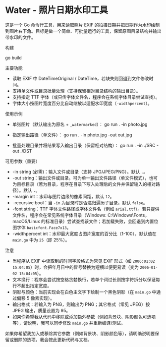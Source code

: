 # Water - 照片日期水印工具

这是一个 Go 命令行工具，用来读取照片 EXIF 的拍摄日期并把日期作为水印绘制到图片右下角。目标是做一个简单、可批量运行的工具，保留原图目录结构并输出带水印的文件。

构建

  go build

主要功能

- 读取 EXIF 中 DateTimeOriginal / DateTime，若缺失则回退到文件修改时间。
- 支持单文件或目录批量处理（支持保留相对目录结构的输出目录）。
- 支持指定 TTF 字体（或只传字体文件名，程序会在系统字体目录尝试查找）。
- 字体大小按图片宽度百分比自动缩放以适配水印宽度（`-widthpercent`）。

使用示例

- 单张图片（默认输出为原名 + `_watermarked`）：
  go run . -in photo.jpg

- 指定输出路径（单文件）：
  go run . -in photo.jpg -out out.jpg

- 批量处理目录并将结果写入输出目录（保留相对结构）：
  go run . -in ./SRC -out ./DST


可用参数（重要）

- -in string (必需)：输入文件或目录（支持 JPG/JPEG/PNG）。默认 `.`。
- -out string：输出文件或目录。可为单一输出文件路径（单文件模式），也可为目标目录（若为目录，程序在目录下写入处理后的文件并保留输入的相对路径）。默认 `.`。
- -margin int：水印与图片边缘的像素间距，默认 `12`。
- -recursive bool：当 `-in` 为目录时是否递归遍历子目录，默认 `false`。
- -font string：TTF 字体文件路径或字体文件名（例如 `arial.ttf`）。若只提供文件名，程序会在常见系统字体目录（Windows: C:\\Windows\\Fonts，macOS/Linux 的标准目录）尝试查找该文件；若加载失败，会回退到内置位图字体 `basicfont.Face7x13`。
- -widthpercent int：水印最大宽度占图片宽度的百分比（1-100），默认值在 `main.go` 中为 `25`（即 25%）。


注意

- 当程序从 EXIF 中读取到的时间字段格式为常见 EXIF 形式（如 `2006:01:02 15:04:05`）时，会把年月日中的冒号替换为短横以便更易读（变为 `2006-01-02 15:04:05`）。
- 文本换行：程序会尝试按空格贪婪换行，若单个词过长则按字符拆分以保证每行不超出指定宽度。
- 阴影与颜色：当前实现会在白色主文字下绘制一个黑色阴影（在 `main.go` 中通过偏移 5 像素实现）。
- 输出格式：若输入为 PNG，则输出为 PNG；其它格式（常见 JPEG）按 JPEG 输出，质量设置为 95。
- 如果你希望我从代码中移除或添加额外参数（例如背景块、阴影颜色可选项等），请说明，我可以同步修改 `main.go` 并重新编译/测试。

如果你希望我加入或移除其它参数（例如背景块、阴影颜色等），请明确说明要保留或删除的选项，我会按此更新代码与文档。
